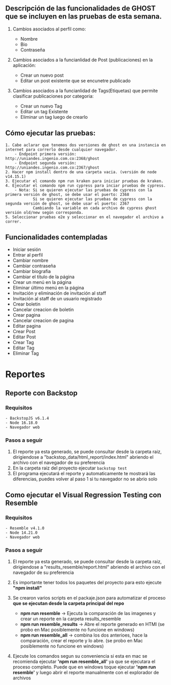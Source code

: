 ## Descripción de las funcionalidades de GHOST que se incluyen en las pruebas de esta semana.
1. Cambios asociados al perfil como:
    - Nombre
    - Bio
    - Contraseña
    
2. Cambios asociados a la funcianlidad de Post (publicaciones) en la aplicación:
    - Crear un nuevo post
    - Editar un post existente que se encunetre publicado
    
3. Cambios asociados a la funcianlidad de Tags(Etiquetas) que permite clasificar publicaciones por categoria:
    - Crear un nuevo Tag
    - Editar un tag Existente
    - Eliminar un tag luego de crearlo

## Cómo ejecutar las pruebas:
    1. Cabe aclarar que tenemos dos versiones de ghost en una instancia en internet para correrlo desde cualquier navegador.
        - Endpoint primera versión: http://uniandes.ingenio.com.co:2368/ghost
        - Endpoint segunda versión: http://uniandes.ingenio.com.co:2367/ghost
    2. Hacer npm install dentro de una carpeta vacia. (versión de node v14.15.1)
    3. Ejecutar el comando npm run kraken para iniciar pruebas de kraken.
    4. Ejecutar el comando npm run cypress para inciar pruebas de cypress.
        - Nota: Si se quieren ejecutar las pruebas de cypress con la primera versión de ghost, se debe usar el puerto: 2368
                Si se quieren ejecutar las pruebas de cypress con la segunda versión de ghost, se debe usar el puerto: 2367
                Cambiando la variable en cada archivo de cypress ghost versión old/new según corresponda.
    5. Seleccionar pruebas e2e y seleccionar en el navegador el archivo a correr.
    


## Funcionalidades contempladas
* Iniciar sesión
* Entrar al perfil
* Cambiar nombre 
* Cambiar contraseña
* Cambiar biografia
* Cambiar el titulo de la página
* Crear un menú en la página
* Eliminar último menú en la página
* Invitación y eliminación de invitación al staff
* Invitación al staff de un usuario registrado
* Crear boletin
* Cancelar creacion de boletin
* Crear pagina
* Cancelar creacion de pagina
* Editar pagina
* Crear Post
* Editar Post 
* Crear Tag
* Editar Tag
* Eliminar Tag

# Reportes
## Reporte con Backstop
### Requisitos
    - BackstopJS v6.1.4
    - Node 16.18.0
    - Navegador web
### Pasos a seguir
1. El reporte ya esta generado, se puede consultar desde la carpeta raiz, dirigiendose a "backstop_data/html_report/index.html" abriendo el archivo con el navegador de su preferencia
2. En la carpeta raiz del proyecto ejecutar ```backstop test```
3. El programa ejecutará el reporte y automaticamente te mostrará las diferencias, puedes volver al paso 1 si tu navegador no se abrio solo


## Como ejecutar el Visual Regression Testing con Resemble
### Requisitos
    - Resemble v4.1.0
    - Node 14.21.0
    - Navegador web
### Pasos a seguir
1. El reporte ya esta generado, se puede consultar desde la carpeta raiz, dirigiendose a "results_resemble/report.html" abriendo el archivo con el navegador de su preferencia
2. Es importante tener todos los paquetes del proyecto para esto ejecute **"npm install"**
3. Se crearon varios scripts en el packaje.json para automatizar el proceso **que se ejecutan desde la carpeta principal del repo**

    - **npm run resemble** -> Ejecuta la comparación de las imagenes y crear un reporte en la carpeta results_resemble 
    - **npm run resemble_results** -> Abre el reporte generado en HTMl (se probo en Mac posiblemente no funcione en windows)
    - **npm run resemble_all** -> combina los dos anterioes, hace la comparación, crear el reporte y lo abre. (se probo en Mac posiblemente no funcione en windows)
    
4. Ejecute los comandos segun su conveniencia si esta en mac se recomienda ejecutar **'npm run resemble_all'** ya que se ejecutara el proceso completo. Puede que en windows toque ejecutar **'npm run resemble'** y luego abrir el reporte manualmente con el explorador de archivos 

